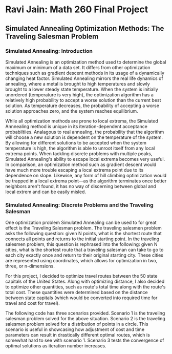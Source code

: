 # Ravi Jain: Math 260 Final Project
## Simulated Annealing Optimization Methods: The Traveling Salesman Problem

### Simulated Annealing: Introduction

Simulated Annealing is an optimization method used to determine the global maximum or minimum of a data set. It differs from other optimization techniques such as gradient descent methods in its usage of a dynamically changing heat factor. Simulated Annealing mirrors the real life dynamics of annealing, where a metal is brought to high temperatures and slowly brought to a lower steady state temperature. When the system is initially unordered (temperature is very high), the optimization algorithm has a relatively high probability to accept a worse solution than the current best solution. As temperature decreases, the probability of accepting a worse solution approaches zero, and the system reaches equilibrium.

While all optimization methods are prone to local extrema, the Simulated Annnealing method is unique in its iteration-dependent acceptance probabiltiies. Analagous to real annealing, the probability that the algorithm will choose a new solution is dependent on the temperature of the system. By allowing for different solutions to be accepted when the system temperature is high, the algorithm is able to unroot itself from any local extrema points. When tackling discrete problems with multiple peaks, Simulated Annealing's ability to escape local extrema becomes very useful. In comparison, an optimization method such as gradient descent would have much more trouble escaping a local extrema point due to its dependence on slope. Likewise, any form of hill climbing optimization would be trapped in a local extrema point—as the algorithm terminates once better neighbors aren't found, it has no way of discerning between global and local extrem and can be easily misled. 

### Simulated Annealing: Discrete Problems and the Traveling Salesman 

One optimization problem Simulated Annealing can be used to for great effect is the Traveling Salesman problem. The traveling salesmen problem asks the following question: given N points, what is the shortest route that connects all points and returns to the initial starting point. In the traveling salesmen problem, this question is rephrased into the following: given N cities, what is the shortest route that a traveling salesman can take to go to each city exactly once and return to their original starting city. These cities are represented using coordinates, which allows for optimization in two, three, or n-dimensions.

For this project, I decided to optimize travel routes between the 50 state capitals of the United States. Along with optimizing distance, I also decided to optimize other quantities, such as route's total time along with the route's total cost. These quantities were determined based on the distance between state capitals (which would be converted into required time for travel and cost for travel).

The following code has three scenarios provided. Scenario 1 is the traveling salesman problem solved for the above situation. Scenario 2 is the traveling salesmen problem solved for a distribution of points in a circle. This scenario is useful in showcasing how adjustment of cost and time parameters can result in drastically different optimal routes, which is somewhat hard to see with scenario 1. Scenario 3 tests the convergence of optimal solutions as iteration number increases. 